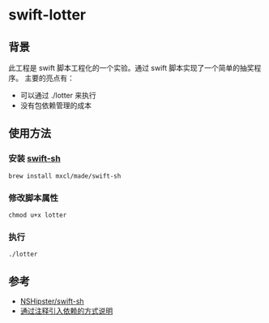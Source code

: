 # swift-lotter
## 背景

此工程是 swift 脚本工程化的一个实验。通过 swift 脚本实现了一个简单的抽奖程序。
主要的亮点有：

- 可以通过 ./lotter 来执行
- 没有包依赖管理的成本

## 使用方法  

### 安装 [swift-sh](https://github.com/mxcl/swift-sh)

```shell
brew install mxcl/made/swift-sh
```  

### 修改脚本属性

```shell
chmod u+x lotter
```  

### 执行

```shell
./lotter
```

## 参考  

- [NSHipster/swift-sh](https://nshipster.com/swift-sh/)
- [通过注释引入依赖的方式说明](https://github.com/mxcl/swift-sh)
